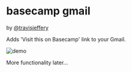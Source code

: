 # basecamp gmail

by [@travisjeffery](http://twitter.com/travisjeffery)

Adds 'Visit this on Basecamp' link to your Gmail.

![demo](https://raw.github.com/travisjeffery/basecamp-gmail/master/readme/screenshot.png)

More functionality later...